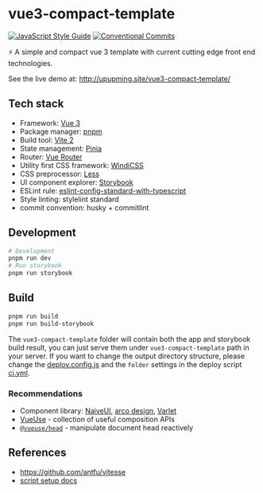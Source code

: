 # vue3-compact-template

[![JavaScript Style Guide](https://img.shields.io/badge/code_style-standard-brightgreen.svg?style=flat-square)](https://standardjs.com)
[![Conventional Commits](https://img.shields.io/badge/Conventional%20Commits-1.0.0-yellow.svg?style=flat-square)](https://conventionalcommits.org)

⚡️ A simple and compact vue 3 template with current cutting edge front end technologies.

See the live demo at: http://upupming.site/vue3-compact-template/

## Tech stack

- Framework: [Vue 3](https://v3.vuejs.org/)
- Package manager: [pnpm](https://github.com/pnpm/pnpm)
- Build tool: [Vite 2](https://vitejs.dev/)
- State management: [Pinia](https://pinia.esm.dev/)
- Router: [Vue Router](https://next.router.vuejs.org/)
- Utility first CSS framework: [WindiCSS](https://windicss.org/)
- CSS preprocessor: [Less](https://lesscss.org/)
- UI component explorer: [Storybook](https://github.com/storybookjs/storybook/)
- ESLint rule: [eslint-config-standard-with-typescript](https://github.com/standard/eslint-config-standard-with-typescript)
- Style linting: stylelint standard
- commit convention: husky + commitlint

## Development

```bash
# Development
pnpm run dev
# Run storybook
pnpm run storybook
```

## Build

```bash
pnpm run build
pnpm run build-storybook
```

The `vue3-compact-template` folder will contain both the app and storybook build result, you can just serve them under `vue3-compact-template` path in your server. If you want to change the output directory structure, please change the [deploy.config.js](deploy.config.js) and the `folder` settings in the deploy script [ci.yml](.github/workflows/ci.yml).

### Recommendations

- Component library: [NaiveUI](https://www.naiveui.com/zh-CN/os-theme), [arco design](https://arco.design/), [Varlet](https://github.com/haoziqaq/varlet)
- [VueUse](https://github.com/antfu/vueuse) - collection of useful composition APIs
- [`@vueuse/head`](https://github.com/vueuse/head) - manipulate document head reactively

## References

- https://github.com/antfu/vitesse
- [script setup docs](https://v3.vuejs.org/api/sfc-script-setup.html#sfc-script-setup)
